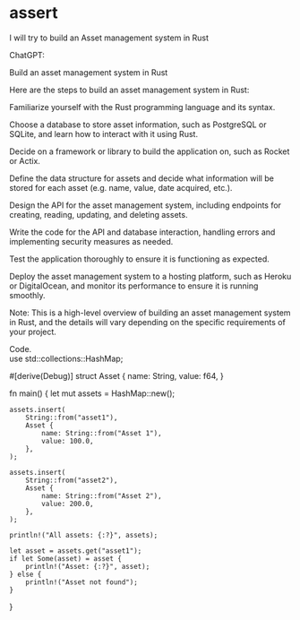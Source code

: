 # assert
I will try to build an Asset management system in Rust

ChatGPT:

Build an asset management system in Rust 

Here are the steps to build an asset management system in Rust:

Familiarize yourself with the Rust programming language and its syntax.

Choose a database to store asset information, such as PostgreSQL or SQLite, and learn how to interact with it using Rust.

Decide on a framework or library to build the application on, such as Rocket or Actix.

Define the data structure for assets and decide what information will be stored for each asset (e.g. name, value, date acquired, etc.).

Design the API for the asset management system, including endpoints for creating, reading, updating, and deleting assets.

Write the code for the API and database interaction, handling errors and implementing security measures as needed.

Test the application thoroughly to ensure it is functioning as expected.

Deploy the asset management system to a hosting platform, such as Heroku or DigitalOcean, and monitor its performance to ensure it is running smoothly.

Note: This is a high-level overview of building an asset management system in Rust, and the details will vary depending on the specific requirements of your project.

Code.   
       use std::collections::HashMap;

#[derive(Debug)]
struct Asset {
    name: String,
    value: f64,
}

fn main() {
    let mut assets = HashMap::new();

    assets.insert(
        String::from("asset1"),
        Asset {
            name: String::from("Asset 1"),
            value: 100.0,
        },
    );

    assets.insert(
        String::from("asset2"),
        Asset {
            name: String::from("Asset 2"),
            value: 200.0,
        },
    );

    println!("All assets: {:?}", assets);

    let asset = assets.get("asset1");
    if let Some(asset) = asset {
        println!("Asset: {:?}", asset);
    } else {
        println!("Asset not found");
    }
}
